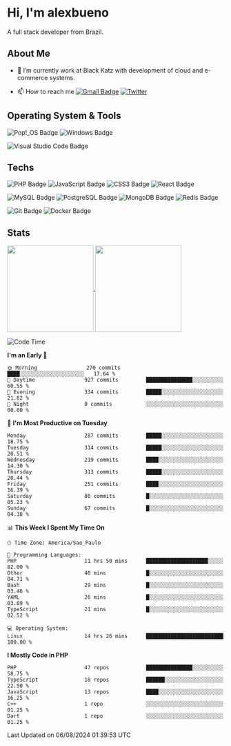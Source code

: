 # Hi, I'm alexbueno

A full stack developer from Brazil.

## About Me

- 🌱 I’m currently work at Black Katz with development of cloud and e-commerce systems.

- 📫 How to reach me [![Gmail Badge](https://img.shields.io/badge/-gmail-c14438?style=for-the-badge&logo=Gmail&logoColor=ffffff)](mailto:alexsandrofbueno@gmail.com) [![Twitter](https://img.shields.io/badge/twitter-1DA1F2.svg?style=for-the-badge&logo=twitter&logoColor=ffffff)](https://twitter.com/Alex_Bueno_7)

## Operating System & Tools

![Pop!_OS Badge](https://img.shields.io/badge/Pop!__OS-48B9C7?logo=popos&logoColor=fff&style=flat)
![Windows Badge](https://img.shields.io/badge/Windows-0078D6?logo=windows&logoColor=fff&style=flat)

![Visual Studio Code Badge](https://img.shields.io/badge/Visual%20Studio%20Code-007ACC?logo=visualstudiocode&logoColor=fff&style=flat)

## Techs

![PHP Badge](https://img.shields.io/badge/PHP-777BB4?logo=php&logoColor=fff&style=flat)
![JavaScript Badge](https://img.shields.io/badge/JavaScript-F7DF1E?logo=javascript&logoColor=000&style=flat)
![CSS3 Badge](https://img.shields.io/badge/CSS3-1572B6?logo=css3&logoColor=fff&style=flat)
![React Badge](https://img.shields.io/badge/React-61DAFB?logo=react&logoColor=000&style=flat)

![MySQL Badge](https://img.shields.io/badge/MySQL-4479A1?logo=mysql&logoColor=fff&style=flat)
![PostgreSQL Badge](https://img.shields.io/badge/PostgreSQL-4169E1?logo=postgresql&logoColor=fff&style=flat)
![MongoDB Badge](https://img.shields.io/badge/MongoDB-47A248?logo=mongodb&logoColor=fff&style=flat)
![Redis Badge](https://img.shields.io/badge/Redis-DC382D?logo=redis&logoColor=fff&style=flat)

![Git Badge](https://img.shields.io/badge/Git-F05032?logo=git&logoColor=fff&style=flat)
![Docker Badge](https://img.shields.io/badge/Docker-2496ED?logo=docker&logoColor=fff&style=flat)


## Stats

<a href="https://github.com/anuraghazra/github-readme-stats">
  <img height=200 align="center" src="https://github-readme-stats.vercel.app/api?username=alexbueno7&theme=dark" />
</a>
<a href="https://github.com/anuraghazra/convoychat">
  <img height=200 align="center" src="https://github-readme-stats.vercel.app/api/top-langs?username=alexbueno7&layout=compact&langs_count=8&card_width=320&theme=dark" />
</a>

<!--START_SECTION:waka-->
![Code Time](http://img.shields.io/badge/Code%20Time-1%2C054%20hrs%2017%20mins-blue)

**I'm an Early 🐤** 

```text
🌞 Morning                270 commits         ████░░░░░░░░░░░░░░░░░░░░░   17.64 % 
🌆 Daytime                927 commits         ███████████████░░░░░░░░░░   60.55 % 
🌃 Evening                334 commits         █████░░░░░░░░░░░░░░░░░░░░   21.82 % 
🌙 Night                  0 commits           ░░░░░░░░░░░░░░░░░░░░░░░░░   00.00 % 
```
📅 **I'm Most Productive on Tuesday** 

```text
Monday                   287 commits         █████░░░░░░░░░░░░░░░░░░░░   18.75 % 
Tuesday                  314 commits         █████░░░░░░░░░░░░░░░░░░░░   20.51 % 
Wednesday                219 commits         ████░░░░░░░░░░░░░░░░░░░░░   14.30 % 
Thursday                 313 commits         █████░░░░░░░░░░░░░░░░░░░░   20.44 % 
Friday                   251 commits         ████░░░░░░░░░░░░░░░░░░░░░   16.39 % 
Saturday                 80 commits          █░░░░░░░░░░░░░░░░░░░░░░░░   05.23 % 
Sunday                   67 commits          █░░░░░░░░░░░░░░░░░░░░░░░░   04.38 % 
```


📊 **This Week I Spent My Time On** 

```text
🕑︎ Time Zone: America/Sao_Paulo

💬 Programming Languages: 
PHP                      11 hrs 50 mins      ████████████████████░░░░░   82.00 % 
Other                    40 mins             █░░░░░░░░░░░░░░░░░░░░░░░░   04.71 % 
Bash                     29 mins             █░░░░░░░░░░░░░░░░░░░░░░░░   03.46 % 
YAML                     26 mins             █░░░░░░░░░░░░░░░░░░░░░░░░   03.09 % 
TypeScript               21 mins             █░░░░░░░░░░░░░░░░░░░░░░░░   02.52 % 

💻 Operating System: 
Linux                    14 hrs 26 mins      █████████████████████████   100.00 % 
```

**I Mostly Code in PHP** 

```text
PHP                      47 repos            ███████████████░░░░░░░░░░   58.75 % 
TypeScript               18 repos            ██████░░░░░░░░░░░░░░░░░░░   22.50 % 
JavaScript               13 repos            ████░░░░░░░░░░░░░░░░░░░░░   16.25 % 
C++                      1 repo              ░░░░░░░░░░░░░░░░░░░░░░░░░   01.25 % 
Dart                     1 repo              ░░░░░░░░░░░░░░░░░░░░░░░░░   01.25 % 
```




 Last Updated on 06/08/2024 01:39:53 UTC
<!--END_SECTION:waka-->
